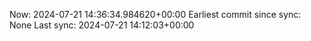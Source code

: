 Now: 2024-07-21 14:36:34.984620+00:00 Earliest commit since sync: None Last sync: 2024-07-21 14:12:03+00:00
